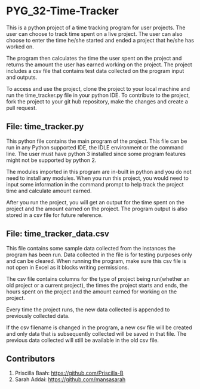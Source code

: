 # PYG_32-Time-Tracker

This is a python project of a time tracking program for user projects. The user can choose to track time spent on a live project. 
The user can also choose to enter the time he/she started and ended a project that he/she has worked on.

The program then calculates the time the user spent on the project and returns the amount the user has earned working on the project. 
The project includes a csv file that contains test data collected on the program input and outputs.

To access and use the project, clone the project to your local machine and run the time_tracker.py file in your python IDE.
To contribute to the project, fork the project to your git hub repository, make the changes and create a pull request.


File: time_tracker.py
--------------------
This python file contains the main program of the project.
This file can be run in any Python supported IDE, the IDLE environment or the command line. 
The user must have python 3 installed since some program features might not be supported by python 2.

The modules imported in this program are in-built in python and you do not need to install any modules.
When you run this project, you would need to input some information in the command prompt to help track the project time and calculate amount earned.

After you run the project, you will get an output for the time spent on the project and the amount earned on the project.
The program output is also stored in a csv file for future reference.


File: time_tracker_data.csv
---------------------------
This file contains some sample data collected from the instances the program has been run. Data collected in the file
is for testing purposes only and can be cleared. When running the program, make sure this csv file is not open in Excel
as it blocks writing permissions. 

The csv file contains columns for the type of project being run(whether an old project or a current project), the times
the project starts and ends, the hours spent on the project and the amount earned for working on the project.

Every time the project runs, the new data collected is appended to previously collected data.

If the csv filename is changed in the program, a new csv file will be created and only data that is subsequently collected will be saved in that file.
The previous data collected will still be available in the old csv file.


Contributors
------------
1. Priscilla Baah: https://github.com/Priscilla-B
2. Sarah Addai: https://github.com/mansasarah
